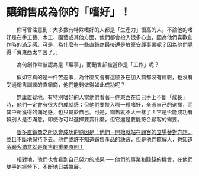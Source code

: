 # 讓銷售成為你的「嗜好」！

&emsp;&emsp;你可曾注意到：大多數有特殊嗜好的人都是「生產力」很高的人。不論他的嗜好是在手工藝、木工、園藝或其他方面，他們都會投入很多心血，因為他們喜歡創作時的滿足感。可是，為什麼有一些直銷商最後還是放棄安麗事業呢？因為他們覺得「賣東西太辛苦了。」

&emsp;&emsp;為何創作常被認為是「趣事」，而銷售卻被當作是「工作」呢？

&emsp;&emsp;假如它真的是一件苦差事，為什麼又會有這麼多在加入前都沒有經驗，也沒有受過銷售訓練的直銷商，他們能夠做得如此成功呢？

&emsp;&emsp;無庸置疑地，有特別嗜好的人當他們看著一件東西在自己手上不斷「成長」時，他們一定會有很大的成就感；但他們要投入哪一種嗜好，全憑自己的選擇，而其中所獲得的滿足感，也只屬於自己。可是，銷售就不大一樣了！它是否能成功有賴別人是否滿意，即使你可以選擇要賣什麼，但它還是要能符合顧客的需要。

&emsp;&emsp;<u>很多直銷商之所以會成功的原因是：他們一開始就站在顧客的立場替對方想，並且不斷地保持下去。他們或許不知道銷售產品的訣竅，但是他們瞭解人，也知道令顧客滿意就是銷售的重要原則！</u>

&emsp;&emsp;相對地，他們也會看到自己努力的成果 ── 他們的事業和賺錢的機會，在他們雙手的經營下，不斷地日益擴展。

